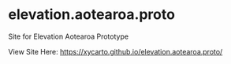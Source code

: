 # elevation.aotearoa.proto

Site for Elevation Aotearoa Prototype

View Site Here: https://xycarto.github.io/elevation.aotearoa.proto/